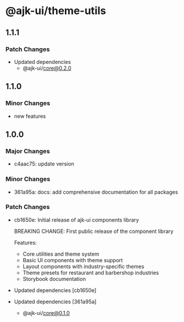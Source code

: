 # @ajk-ui/theme-utils

## 1.1.1

### Patch Changes

- Updated dependencies
  - @ajk-ui/core@0.2.0

## 1.1.0

### Minor Changes

- new features

## 1.0.0

### Major Changes

- c4aac75: update version

### Minor Changes

- 361a95a: docs: add comprehensive documentation for all packages

### Patch Changes

- cb1650e: Initial release of ajk-ui components library

  BREAKING CHANGE: First public release of the component library

  Features:

  - Core utilities and theme system
  - Basic UI components with theme support
  - Layout components with industry-specific themes
  - Theme presets for restaurant and barbershop industries
  - Storybook documentation

- Updated dependencies [cb1650e]
- Updated dependencies [361a95a]
  - @ajk-ui/core@0.1.0
